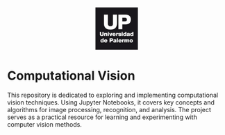 <p align="center">
  <img src="./assets/images/up.jpg" height="100px"/>
</p>

# Computational Vision

This repository is dedicated to exploring and implementing computational vision techniques. Using Jupyter Notebooks, it covers key concepts and algorithms for image processing, recognition, and analysis. The project serves as a practical resource for learning and experimenting with computer vision methods.
